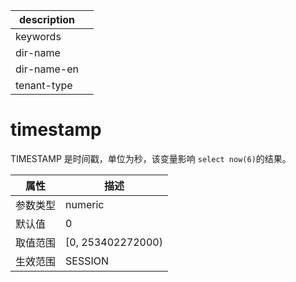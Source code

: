 |description||
|---|---|
|keywords||
|dir-name||
|dir-name-en||
|tenant-type||

# timestamp

TIMESTAMP 是时间戳，单位为秒，该变量影响 `select now(6)`的结果。

| **属性** |       **描述**       |
|--------|--------------------|
| 参数类型   | numeric            |
| 默认值    | 0                  |
| 取值范围   | \[0, 253402272000) |
| 生效范围   | SESSION            |
